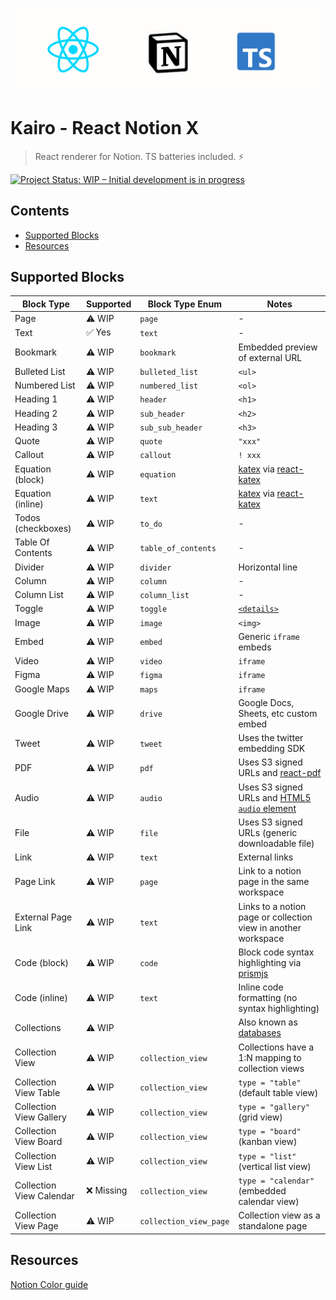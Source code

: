 <p align="center">
  <img alt="React Notion X" src="https://raw.githubusercontent.com/NotionX/react-notion-x/master/media/notion-ts.png" width="689">
</p>

# Kairo - React Notion X

> React renderer for Notion. TS batteries included. ⚡️

[![Project Status: WIP – Initial development is in progress](https://www.repostatus.org/badges/latest/wip.svg)](https://www.repostatus.org/#wip)

## Contents

- [Supported Blocks](#supported-blocks)
- [Resources](#resources)

## Supported Blocks

| Block Type               | Supported  | Block Type Enum        | Notes                                                                                                            |
| ------------------------ | ---------- | ---------------------- | ---------------------------------------------------------------------------------------------------------------- |
| Page                     | ⚠️ WIP     | `page`                 | -                                                                                                                |
| Text                     | ✅ Yes     | `text`                 | -                                                                                                                |
| Bookmark                 | ⚠️ WIP     | `bookmark`             | Embedded preview of external URL                                                                                 |
| Bulleted List            | ⚠️ WIP     | `bulleted_list`        | `<ul>`                                                                                                           |
| Numbered List            | ⚠️ WIP     | `numbered_list`        | `<ol>`                                                                                                           |
| Heading 1                | ⚠️ WIP     | `header`               | `<h1>`                                                                                                           |
| Heading 2                | ⚠️ WIP     | `sub_header`           | `<h2>`                                                                                                           |
| Heading 3                | ⚠️ WIP     | `sub_sub_header`       | `<h3>`                                                                                                           |
| Quote                    | ⚠️ WIP     | `quote`                | `"xxx"`                                                                                                          |
| Callout                  | ⚠️ WIP     | `callout`              | `! xxx`                                                                                                          |
| Equation (block)         | ⚠️ WIP     | `equation`             | [katex](https://katex.org/) via [react-katex](https://github.com/MatejBransky/react-katex)                       |
| Equation (inline)        | ⚠️ WIP     | `text`                 | [katex](https://katex.org/) via [react-katex](https://github.com/MatejBransky/react-katex)                       |
| Todos (checkboxes)       | ⚠️ WIP     | `to_do`                | -                                                                                                                |
| Table Of Contents        | ⚠️ WIP     | `table_of_contents`    | -                                                                                                                |
| Divider                  | ⚠️ WIP     | `divider`              | Horizontal line                                                                                                  |
| Column                   | ⚠️ WIP     | `column`               | -                                                                                                                |
| Column List              | ⚠️ WIP     | `column_list`          | -                                                                                                                |
| Toggle                   | ⚠️ WIP     | `toggle`               | [`<details>`](https://developer.mozilla.org/en-US/docs/Web/HTML/Element/details)                                 |
| Image                    | ⚠️ WIP     | `image`                | `<img>`                                                                                                          |
| Embed                    | ⚠️ WIP     | `embed`                | Generic `iframe` embeds                                                                                          |
| Video                    | ⚠️ WIP     | `video`                | `iframe`                                                                                                         |
| Figma                    | ⚠️ WIP     | `figma`                | `iframe`                                                                                                         |
| Google Maps              | ⚠️ WIP     | `maps`                 | `iframe`                                                                                                         |
| Google Drive             | ⚠️ WIP     | `drive`                | Google Docs, Sheets, etc custom embed                                                                            |
| Tweet                    | ⚠️ WIP     | `tweet`                | Uses the twitter embedding SDK                                                                                   |
| PDF                      | ⚠️ WIP     | `pdf`                  | Uses S3 signed URLs and [react-pdf](https://github.com/wojtekmaj/react-pdf)                                      |
| Audio                    | ⚠️ WIP     | `audio`                | Uses S3 signed URLs and [HTML5 `audio` element](https://developer.mozilla.org/en-US/docs/Web/HTML/Element/audio) |
| File                     | ⚠️ WIP     | `file`                 | Uses S3 signed URLs (generic downloadable file)                                                                  |
| Link                     | ⚠️ WIP     | `text`                 | External links                                                                                                   |
| Page Link                | ⚠️ WIP     | `page`                 | Link to a notion page in the same workspace                                                                      |
| External Page Link       | ⚠️ WIP     | `text`                 | Links to a notion page or collection view in another workspace                                                   |
| Code (block)             | ⚠️ WIP     | `code`                 | Block code syntax highlighting via [prismjs](https://prismjs.com/)                                               |
| Code (inline)            | ⚠️ WIP     | `text`                 | Inline code formatting (no syntax highlighting)                                                                  |
| Collections              | ⚠️ WIP     |                        | Also known as [databases](https://www.notion.so/Intro-to-databases-fd8cd2d212f74c50954c11086d85997e)             |
| Collection View          | ⚠️ WIP     | `collection_view`      | Collections have a 1:N mapping to collection views                                                               |
| Collection View Table    | ⚠️ WIP     | `collection_view`      | `type = "table"` (default table view)                                                                            |
| Collection View Gallery  | ⚠️ WIP     | `collection_view`      | `type = "gallery"` (grid view)                                                                                   |
| Collection View Board    | ⚠️ WIP     | `collection_view`      | `type = "board"` (kanban view)                                                                                   |
| Collection View List     | ⚠️ WIP     | `collection_view`      | `type = "list"` (vertical list view)                                                                             |
| Collection View Calendar | ❌ Missing | `collection_view`      | `type = "calendar"` (embedded calendar view)                                                                     |
| Collection View Page     | ⚠️ WIP     | `collection_view_page` | Collection view as a standalone page                                                                             |

## Resources

[Notion Color guide](https://optemization.com/notion-color-guide)